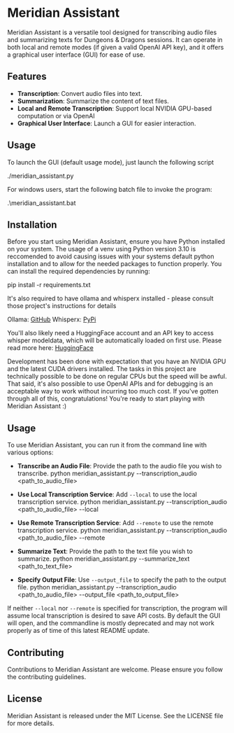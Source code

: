 # Meridian Assistant

Meridian Assistant is a versatile tool designed for transcribing audio files and summarizing texts for Dungeons & Dragons sessions. It can operate in both local and remote modes (if given a valid OpenAI API key), and it offers a graphical user interface (GUI) for ease of use.

## Features

- **Transcription**: Convert audio files into text.
- **Summarization**: Summarize the content of text files.
- **Local and Remote Transcription**: Support local NVIDIA GPU-based computation or via OpenAI
- **Graphical User Interface**: Launch a GUI for easier interaction.

## Usage

To launch the GUI (default usage mode), just launch the following script

./meridian_assistant.py 

For windows users, start the following batch file to invoke the program:

.\meridian_assistant.bat

## Installation

Before you start using Meridian Assistant, ensure you have Python installed on your system. The usage of a venv using Python version 3.10 is reccomended to avoid causing issues with your systems default python installation and to allow for the needed packages to function properly. You can install the required dependencies by running:

pip install -r requirements.txt

It's also required to have ollama and whisperx installed - please consult those project's instructions for details

Ollama: [GitHub](https://github.com/ollama/ollama)
Whisperx: [PyPi](https://pypi.org/project/whisperx/) 

You'll also likely need a HuggingFace account and an API key to access whisper modeldata, which will be automatically loaded on first use. Please read more here: [HuggingFace](https://huggingface.co/)

Development has been done with expectation that you have an NVIDIA GPU and the latest CUDA drivers installed. The tasks in this project are technically possible to be done on regular CPUs but the speed will be awful. That said, it's also possible to use OpenAI APIs and for debugging is an acceptable way to work without incurring too much cost. If you've gotten through all of this, congratulations! You're ready to start playing with Meridian Assistant :)

## Usage

To use Meridian Assistant, you can run it from the command line with various options:

- **Transcribe an Audio File**: Provide the path to the audio file you wish to transcribe.
python meridian_assistant.py --transcription_audio <path_to_audio_file>

- **Use Local Transcription Service**: Add `--local` to use the local transcription service.
python meridian_assistant.py --transcription_audio <path_to_audio_file> --local

- **Use Remote Transcription Service**: Add `--remote` to use the remote transcription service.
python meridian_assistant.py --transcription_audio <path_to_audio_file> --remote

- **Summarize Text**: Provide the path to the text file you wish to summarize.
python meridian_assistant.py --summarize_text <path_to_text_file>

- **Specify Output File**: Use `--output_file` to specify the path to the output file.
python meridian_assistant.py --transcription_audio <path_to_audio_file> --output_file <path_to_output_file>


If neither `--local` nor `--remote` is specified for transcription, the program will assume local transcription is desired to save API costs. By default the GUI will open, and the commandline is mostly deprecated and may not work properly as of time of this latest README update.

## Contributing

Contributions to Meridian Assistant are welcome. Please ensure you follow the contributing guidelines.

## License

Meridian Assistant is released under the MIT License. See the LICENSE file for more details.


